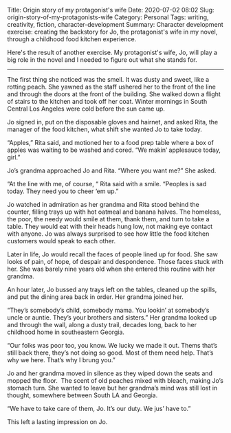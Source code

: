 Title: Origin story of my protagonist's wife
Date: 2020-07-02 08:02
Slug: origin-story-of-my-protagonists-wife
Category: Personal
Tags: writing, creativity, fiction, character-development
Summary: Character development exercise: creating the backstory for Jo, the protagonist's wife in my novel, through a childhood food kitchen experience.

Here's the result of another exercise. My protagonist's wife, Jo, will play a big role in the novel and I needed to figure out what she stands for.

---

The first thing she noticed was the smell. It was dusty and sweet, like a rotting peach. She yawned as the staff ushered her to the front of the line and through the doors at the front of the building. She walked down a flight of stairs to the kitchen and took off her coat. Winter mornings in South Central Los Angeles were cold before the sun came up.

Jo signed in, put on the disposable gloves and hairnet, and asked Rita, the manager of the food kitchen, what shift she wanted Jo to take today.

“Apples,” Rita said, and motioned her to a food prep table where a box of apples was waiting to be washed and cored. “We makin’ applesauce today, girl.”

Jo’s grandma approached Jo and Rita. “Where you want me?” She asked. 

“At the line with me, of course, “ Rita said with a smile. “Peoples is sad today. They need you to cheer ‘em up.”

Jo watched in admiration as her grandma and Rita stood behind the counter, filling trays up with hot oatmeal and banana halves. The homeless, the poor, the needy would smile at them, thank them, and turn to take a table. They would eat with their heads hung low, not making eye contact with anyone. Jo was always surprised to see how little the food kitchen customers would speak to each other. 

Later in life, Jo would recall the faces of people lined up for food. She saw looks of pain, of hope, of despair and despondence. Those faces stuck with her. She was barely nine years old when she entered this routine with her grandma.

An hour later, Jo bussed any trays left on the tables, cleaned up the spills, and put the dining area back in order. Her grandma joined her. 

“They’s somebody’s child, somebody mama. You lookin’ at somebody’s uncle or auntie. They’s your brothers and sisters.” Her grandma looked up and through the wall, along a dusty trail, decades long, back to her childhood home in southeastern Georgia.

“Our folks was poor too, you know. We lucky we made it out. Thems that’s still back there, they’s not doing so good. Most of them need help. That’s why we here. That’s why I brung you.”

Jo and her grandma moved in silence as they wiped down the seats and mopped the floor.  The scent of old peaches mixed with bleach, making Jo’s stomach turn. She wanted to leave but her grandma’s mind was still lost in thought, somewhere between South LA and Georgia. 

“We have to take care of them, Jo. It’s our duty. We jus’ have to.” 

This left a lasting impression on Jo.